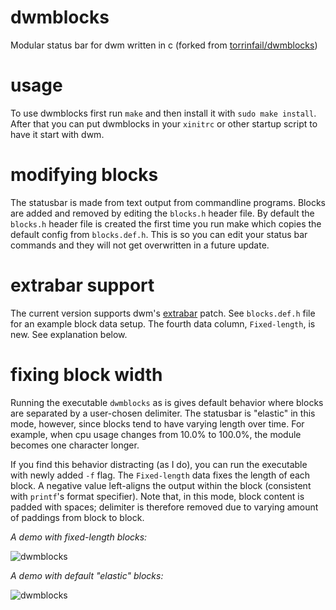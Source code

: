 # dwmblocks
Modular status bar for dwm written in c (forked from [torrinfail/dwmblocks](https://github.com/torrinfail/dwmblocks))

# usage
To use dwmblocks first run `make` and then install it with `sudo make install`.
After that you can put dwmblocks in your `xinitrc` or other startup script to
have it start with dwm.

# modifying blocks
The statusbar is made from text output from commandline programs. Blocks are
added and removed by editing the `blocks.h` header file. By default the
`blocks.h` header file is created the first time you run make which copies the
default config from `blocks.def.h`. This is so you can edit your status bar
commands and they will not get overwritten in a future update.

# extrabar support
The current version supports dwm's [extrabar](https://dwm.suckless.org/patches/extrabar/) patch.
See `blocks.def.h` file for an example block data setup.
The fourth data column, `Fixed-length`, is new. See explanation below.

# fixing block width
Running the executable `dwmblocks` as is gives default behavior where blocks
are separated by a user-chosen delimiter. The statusbar is "elastic" in this
mode, however, since blocks tend to have varying length over time. For example,
when cpu usage changes from 10.0% to 100.0%, the module becomes one character
longer.

If you find this behavior distracting (as I do), you can run the executable
with newly added `-f` flag. The `Fixed-length` data fixes the length of each
block. A negative value left-aligns the output within the block (consistent
with `printf`'s format specifier). Note that, in this mode, block content is
padded with spaces; delimiter is therefore removed due to varying amount of
paddings from block to block.

*A demo with fixed-length blocks:*

![dwmblocks](https://gregw.xyz/bkp/files/fixed.png)

*A demo with default "elastic" blocks:*

![dwmblocks](https://gregw.xyz/bkp/files/default.png)
